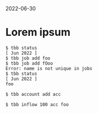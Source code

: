 2022-06-30

# Lorem ipsum

```console
$ tbb status
[ Jun 2022 ]
$ tbb job add foo
$ tbb job add fOoo
Error: name is not unique in jobs
$ tbb status
[ Jun 2022 ]
foo
```

```console
$ tbb account add acc
```

```
$ tbb inflow 100 acc foo
```
